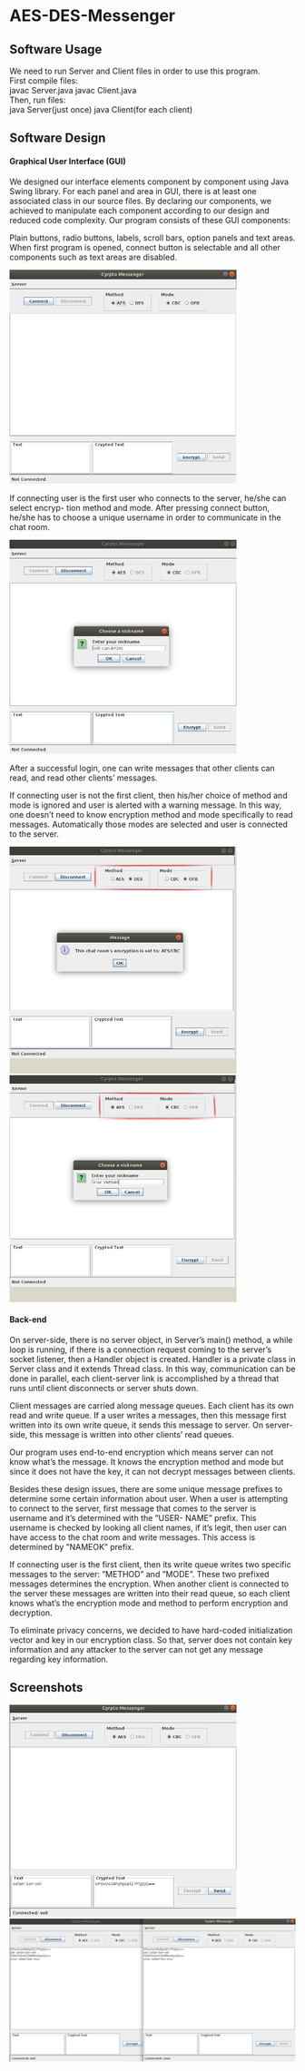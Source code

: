 # AES-DES-Messenger  
## Software Usage  
We need to run Server and Client files in order to use this program.    
First compile files:  
javac Server.java javac Client.java  
Then, run files:  
java Server(just once) java Client(for each client)  
## Software Design  
#### Graphical User Interface (GUI)  
We designed our interface elements component by component using Java Swing library.
For each panel and area in GUI, there is at least one associated class in our source files.
By declaring our components, we achieved to manipulate each component according to
our design and reduced code complexity. Our program consists of these GUI components: 

Plain buttons, radio buttons, labels, scroll bars, option panels and text areas.
When first program is opened, connect button is selectable and all other components
such as text areas are disabled.  

<img src="ss1.png" alt="ss1" width="400"/>  

If connecting user is the first user who connects to the server, he/she can select encryp-
tion method and mode. After pressing connect button, he/she has to choose a unique
username in order to communicate in the chat room.  

<img src="ss2.png" alt="ss2" width="400"/>  

After a successful login, one can write messages that other clients can read, and read
other clients’ messages.  

If connecting user is not the first client, then his/her choice of method and mode is
ignored and user is alerted with a warning message. In this way, one doesn’t need to
know encryption method and mode specifically to read messages. Automatically those
modes are selected and user is connected to the server.  

<img src="ss3.png" alt="ss3" width="400"/><img src="ss4.png" alt="ss4" width="400"/>    
#### Back-end  

On server-side, there is no server object, in Server’s main() method, a while loop is
running, if there is a connection request coming to the server’s socket listener, then
a Handler object is created. Handler is a private class in Server class and it extends
Thread class. In this way, communication can be done in parallel, each client-server link
is accomplished by a thread that runs until client disconnects or server shuts down.    

Client messages are carried along message queues. Each client has its own read and
write queue. If a user writes a messages, then this message first written into its own
write queue, it sends this message to server. On server-side, this message is written into
other clients’ read queues.    

Our program uses end-to-end encryption which means server can not know what’s the
message. It knows the encryption method and mode but since it does not have the key,
it can not decrypt messages between clients.    

Besides these design issues, there are some unique message prefixes to determine some
certain information about user. When a user is attempting to connect to the server,
first message that comes to the server is username and it’s determined with the ”USER-
NAME” prefix. This username is checked by looking all client names, if it’s legit, then
user can have access to the chat room and write messages. This access is determined by
”NAMEOK” prefix.    

If connecting user is the first client, then its write queue writes two specific messages
to the server: ”METHOD” and ”MODE”. These two prefixed messages determines the
encryption. When another client is connected to the server these messages are written
into their read queue, so each client knows what’s the encryption mode and method to
perform encryption and decryption.    

To eliminate privacy concerns, we decided to have hard-coded initialization vector and
key in our encryption class. So that, server does not contain key information and any
attacker to the server can not get any message regarding key information.    
## Screenshots  
<img src="ss5.png" alt="ss5" width="400"/>  
<img src="ss6.png" alt="ss6" />  
